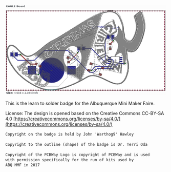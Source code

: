 ![Thumbnail of the Hatch Green Chile Soldering Kit for ABQMMF](/thumbnail.png)

This is the learn to solder badge for the Albuquerque Mini Maker Faire.

License:
	The design is opened based on the Creative Commons CC-BY-SA 4.0
	[https://creativecommons.org/licenses/by-sa/4.0/](https://creativecommons.org/licenses/by-sa/4.0/)

	Copyright on the badge is held by John 'Warthog9' Hawley
	
	Copyright to the outline (shape) of the badge is Dr. Terri Oda

	Copyright of the PCBWay Logo is copyright of PCBWay and is used
	with permission specifically for the run of kits used by
	ABQ MMF in 2017
